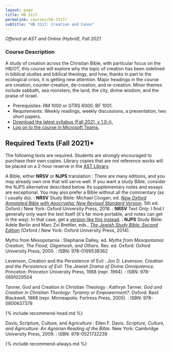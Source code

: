 ```yaml
---
layout: page
title: HB 3117
permalink: courses/hb-3117/
subtitle: "HB 3117: Creation and Canon"
---
```


*Offered at AST and Online (Hybrid), Fall 2021*

### Course Description

A study of creation across the Christian Bible, with particular focus on the HB/OT, this course will explore why the topic of creation has been sidelined in biblical studies and biblical theology, and how, thanks in part to the ecological crisis, it is getting new attention. Major headings in the course are creation, counter-creation, de-creation, and re-creation. Minor themes include sabbath, sea monsters, the land, the city, divine wisdom, and the praise of Israel.

* Prerequisites: RM 1000 or GTRS 6000; BF 1001.
* Requirements: Weekly readings, weekly discussions, a presentation, two short papers.
* [Download the latest syllabus (Fall 2021, v 1.0-i).](tk)
* [Log on to the course in Microsoft Teams.](tk)

<!-- ### Course Objectives -->

## Required Texts (Fall 2021)*

The following texts are required. Students are strongly encouraged to
purchase their own copies. Library copies that are not reference works
will be placed on a 2-hour reserve in the [AST Library](http://www.astheology.ns.ca/library/index.html).

A Bible, either **NRSV** or **NJPS** translation
: There are many editions, and you may already own one that will serve well. If you want a study Bible, consider the NJPS alternative described below. Its supplementary notes and essays are exceptional. You may also prefer a Bible without all the commentary (as I usually do).
: **NRSV** Study Bible: Michael Coogan, ed. [*New Oxford Annotated Bible with Apocrypha: New Revised Standard Version*](https://amzn.to/2qpjO6P). 5th ed. Oxford / New York: Oxford University Press, 2018.
: **NRSV** Text Only: I find I generally only want the text itself (it's far more portable, and notes can get in the way). In that case, get a [version like this instead](https://amzn.to/34xOeCI).
: **NJPS** Study Bible: Adele Berlin and Marc Zvi Brettler, eds., [*The Jewish Study Bible: Second Edition*](https://amzn.to/36BBqNw) (Oxford / New York: Oxford University Press, 2014).

Myths from Mesopotamia
: Stephanie Dalley, ed. *Myths from Mesopotamia: Creation, The Flood, Gilgamesh, and Others*. Rev. ed. Oxford: Oxford University Press, 2000.
: ISBN: 978-0199538362

Levenson, Creation and the Persistence of Evil
: Jon D. Levenson. *Creation and the Persistence of Evil: The Jewish Drama of Divine Omnipotence*. Princeton: Princeton University Press, 1988 (repr. 1994).
: ISBN: 978-0691029504

Tanner, God and Creation in Christian Theology
: Kathryn Tanner. *God and Creation in Christian Theology: Tyranny or Empowerment?*. Oxford: Basil Blackwell, 1988 (repr. Minneapolis: Fortress Press, 2005).
: ISBN: 978-0800637378


{% include recommend-head.md %}

Davis; Scripture, Culture, and Agriculture
: Ellen F. Davis. *Scripture, Culture, and Agriculture: An Agrarian Reading of the Bible*. New York: Cambridge University Press, 2009.
: ISBN: 978-0521732239

{% include recommend-always.md %}
